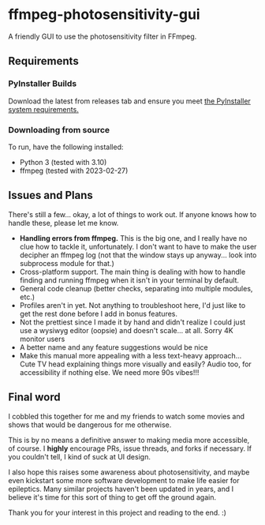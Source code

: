 # ffmpeg-photosensitivity-gui
A friendly GUI to use the photosensitivity filter in FFmpeg.

## Requirements
### PyInstaller Builds
Download the latest from releases tab and ensure you meet [the PyInstaller system requirements.](https://pyinstaller.org/en/stable/requirements.html)<br>

### Downloading from source
To run, have the following installed:
* Python 3 (tested with 3.10)
* ffmpeg (tested with 2023-02-27)

## Issues and Plans
<p>There's still a few... okay, a lot of things to work out. If anyone knows how to handle these, please let me know.
    <ul>
        <li><b>Handling errors from ffmpeg.</b> This is the big one, and I really have no clue how to tackle it, unfortunately. I don't want to have to make the user decipher an ffmpeg log (not that the window stays up anyway... look into subprocess module for that.)
        <li>Cross-platform support. The main thing is dealing with how to handle finding and running ffmpeg when it isn't in your terminal by default. </li>
        <li>General code cleanup (better checks, separating into multiple modules, etc.)</li>
        <li>Profiles aren't in yet. Not anything to troubleshoot here, I'd just like to get the rest done before I add in bonus features.</li>
        <li>Not the prettiest since I made it by hand and didn't realize I could just use a wysiwyg editor (oopsie) and doesn't scale... at all. Sorry 4K monitor users</li>
        <li>A better name and any feature suggestions would be nice</li>
        <li>Make this manual more appealing with a less text-heavy approach... Cute TV head explaining things more visually and easily? Audio too, for accessibility if nothing else. We need more 90s vibes!!!</li>
    </ul>

## Final word
<p>I cobbled this together for me and my friends to watch some movies and shows that would be dangerous for me otherwise.</p>
<p>This is by no means a definitive answer to making media more accessible, of course. I <b>highly</b> encourage PRs, issue threads, and forks if necessary. If you couldn't tell, I kind of suck at UI design.</p>
<p>I also hope this raises some awareness about photosensitivity, and maybe even kickstart some more software development to make life easier for epileptics. Many similar projects haven't been updated in years, and I believe it's time for this sort of thing to get off the ground again.</p>
<p>Thank you for your interest in this project and reading to the end. :)</p>
